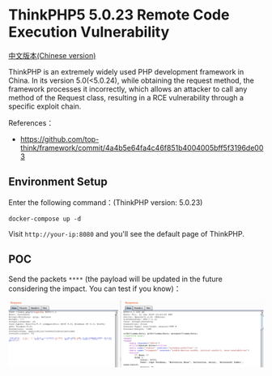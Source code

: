 # ThinkPHP5 5.0.23 Remote Code Execution Vulnerability

[中文版本(Chinese version)](README.zh-cn.md)

ThinkPHP is an extremely widely used PHP development framework in China. In its version 5.0(<5.0.24), while obtaining the request method, the framework processes it incorrectly, which allows an attacker to call any method of the Request class, resulting in a RCE vulnerability through a specific exploit chain.

References：

- https://github.com/top-think/framework/commit/4a4b5e64fa4c46f851b4004005bff5f3196de003

## Environment Setup

Enter the following command：(ThinkPHP version: 5.0.23)

```
docker-compose up -d
```

Visit `http://your-ip:8080` and you'll see the default page of ThinkPHP.

## POC

Send the packets `****` (the payload will be updated in the future considering the impact. You can test if you know)：

![](1.png)
